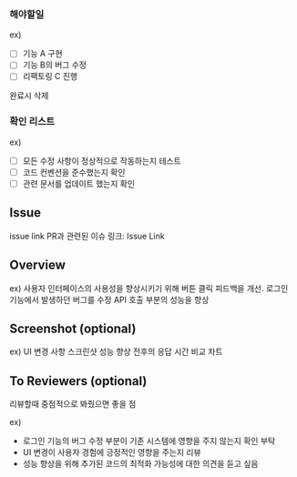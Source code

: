 ### 해야할일
ex)
- [ ] 기능 A 구현
- [ ] 기능 B의 버그 수정
- [ ] 리팩토링 C 진행

완료시 삭제

### 확인 리스트
ex)
- [ ]  모든 수정 사항이 정상적으로 작동하는지 테스트
- [ ]  코드 컨벤션을 준수했는지 확인
- [ ]  관련 문서를 업데이트 했는지 확인

## Issue
issue link
PR과 관련된 이슈 링크: Issue Link

## Overview
ex)
사용자 인터페이스의 사용성을 향상시키기 위해 버튼 클릭 피드백을 개선.
로그인 기능에서 발생하던 버그를 수정
API 호출 부분의 성능을 향상

## Screenshot (optional)
ex)
UI 변경 사항 스크린샷
성능 향상 전후의 응답 시간 비교 차트

## To Reviewers (optional)

리뷰할때 중점적으로 봐줬으면 좋을 점

ex)
- 로그인 기능의 버그 수정 부분이 기존 시스템에 영향을 주지 않는지 확인 부탁
- UI 변경이 사용자 경험에 긍정적인 영향을 주는지 리뷰
- 성능 향상을 위해 추가된 코드의 최적화 가능성에 대한 의견을 듣고 싶음

